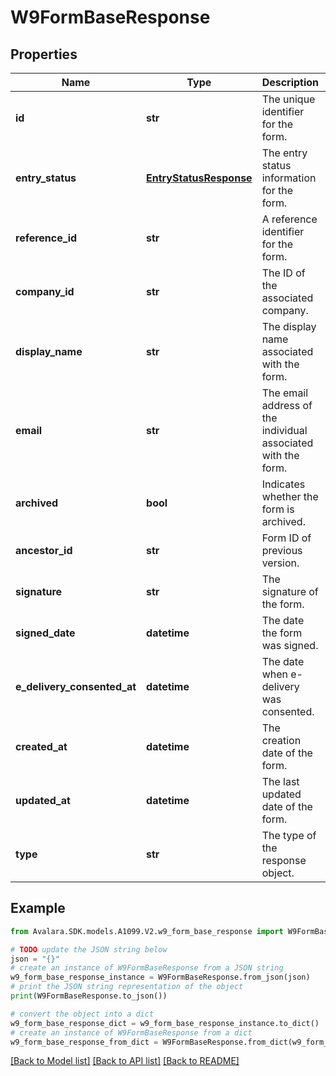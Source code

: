 # W9FormBaseResponse


## Properties

Name | Type | Description | Notes
------------ | ------------- | ------------- | -------------
**id** | **str** | The unique identifier for the form. | [optional] 
**entry_status** | [**EntryStatusResponse**](EntryStatusResponse.md) | The entry status information for the form. | [optional] 
**reference_id** | **str** | A reference identifier for the form. | [optional] 
**company_id** | **str** | The ID of the associated company. | [optional] 
**display_name** | **str** | The display name associated with the form. | [optional] 
**email** | **str** | The email address of the individual associated with the form. | [optional] 
**archived** | **bool** | Indicates whether the form is archived. | [optional] 
**ancestor_id** | **str** | Form ID of previous version. | [optional] 
**signature** | **str** | The signature of the form. | [optional] 
**signed_date** | **datetime** | The date the form was signed. | [optional] 
**e_delivery_consented_at** | **datetime** | The date when e-delivery was consented. | [optional] 
**created_at** | **datetime** | The creation date of the form. | [optional] 
**updated_at** | **datetime** | The last updated date of the form. | [optional] 
**type** | **str** | The type of the response object. | [optional] 

## Example

```python
from Avalara.SDK.models.A1099.V2.w9_form_base_response import W9FormBaseResponse

# TODO update the JSON string below
json = "{}"
# create an instance of W9FormBaseResponse from a JSON string
w9_form_base_response_instance = W9FormBaseResponse.from_json(json)
# print the JSON string representation of the object
print(W9FormBaseResponse.to_json())

# convert the object into a dict
w9_form_base_response_dict = w9_form_base_response_instance.to_dict()
# create an instance of W9FormBaseResponse from a dict
w9_form_base_response_from_dict = W9FormBaseResponse.from_dict(w9_form_base_response_dict)
```
[[Back to Model list]](../README.md#documentation-for-models) [[Back to API list]](../README.md#documentation-for-api-endpoints) [[Back to README]](../README.md)


